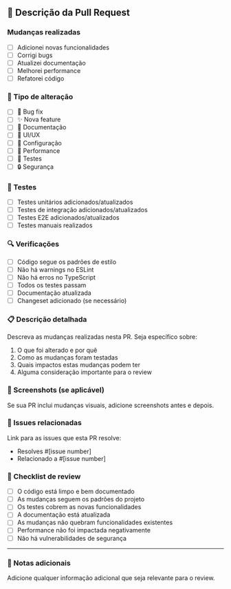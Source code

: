 ## 📝 Descrição da Pull Request

### Mudanças realizadas
- [ ] Adicionei novas funcionalidades
- [ ] Corrigi bugs
- [ ] Atualizei documentação
- [ ] Melhorei performance
- [ ] Refatorei código

### 🎯 Tipo de alteração
- [ ] 🐛 Bug fix
- [ ] ✨ Nova feature
- [ ] 📝 Documentação
- [ ] 🎨 UI/UX
- [ ] 🔧 Configuração
- [ ] 🚀 Performance
- [ ] 🧪 Testes
- [ ] 🔒 Segurança

### 🧪 Testes
- [ ] Testes unitários adicionados/atualizados
- [ ] Testes de integração adicionados/atualizados
- [ ] Testes E2E adicionados/atualizados
- [ ] Testes manuais realizados

### 🔍 Verificações
- [ ] Código segue os padrões de estilo
- [ ] Não há warnings no ESLint
- [ ] Não há erros no TypeScript
- [ ] Todos os testes passam
- [ ] Documentação atualizada
- [ ] Changeset adicionado (se necessário)

### 📋 Descrição detalhada

Descreva as mudanças realizadas nesta PR. Seja específico sobre:
1. O que foi alterado e por quê
2. Como as mudanças foram testadas
3. Quais impactos estas mudanças podem ter
4. Alguma consideração importante para o review

### 📸 Screenshots (se aplicável)

Se sua PR inclui mudanças visuais, adicione screenshots antes e depois.

### 🚀 Issues relacionadas

Link para as issues que esta PR resolve:
- Resolves #[issue number]
- Relacionado a #[issue number]

### 🔄 Checklist de review

- [ ] O código está limpo e bem documentado
- [ ] As mudanças seguem os padrões do projeto
- [ ] Os testes cobrem as novas funcionalidades
- [ ] A documentação está atualizada
- [ ] As mudanças não quebram funcionalidades existentes
- [ ] Performance não foi impactada negativamente
- [ ] Não há vulnerabilidades de segurança

---

### 📝 Notas adicionais

Adicione qualquer informação adicional que seja relevante para o review.